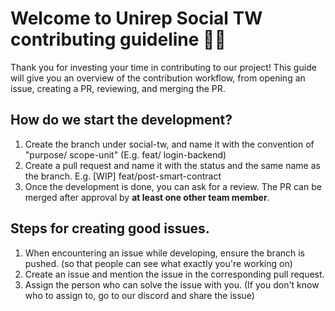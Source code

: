 # Welcome to Unirep Social TW contributing guideline 👋🏻
Thank you for investing your time in contributing to our project! 
This guide will give you an overview of the contribution workflow, from opening an issue, creating a PR, reviewing, and merging the PR.

## How do we start the development? 
  1. Create the branch under social-tw, and name it with the convention of "purpose/ scope-unit" (E.g. feat/ login-backend)
  2. Create a pull request and name it with the status and the same name as the branch. E.g. [WIP] feat/post-smart-contract
  3. Once the development is done, you can ask for a review. The PR can be merged after approval by **at least one other team member**. 

## Steps for creating good issues.
  1. When encountering an issue while developing, ensure the branch is pushed. (so that people can see what exactly you're working on)
  2. Create an issue and mention the issue in the corresponding pull request. 
  3. Assign the person who can solve the issue with you. (If you don't know who to assign to, go to our discord and share the issue)
